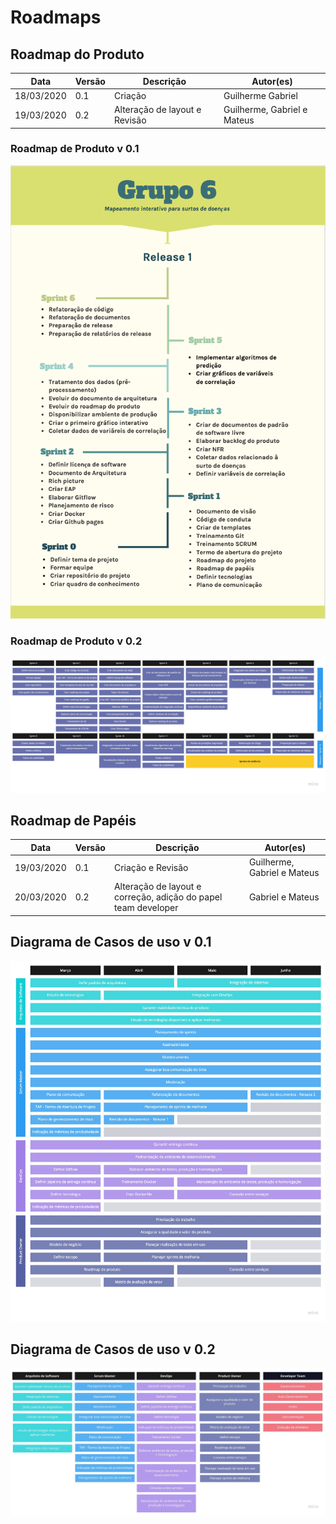 # Roadmaps

## Roadmap do Produto

| **Data**   | **Versão** | **Descrição**               | **Autor(es)**  |
| ---------- | ---------- | --------------------------- | -------------- |
| 18/03/2020 | 0.1        | Criação                     | Guilherme Gabriel   |
| 19/03/2020 | 0.2        | Alteração de layout e Revisão                  |  Guilherme, Gabriel e Mateus  |

### Roadmap de Produto v 0.1

![RmP0.1](Produto/Product_Roadmap_v0.png)

### Roadmap de Produto v 0.2

![RmP0.1](Produto/Product_Roadmap_v1.jpg)

## Roadmap de Papéis

| **Data**   | **Versão** | **Descrição**               | **Autor(es)**  |
| ---------- | ---------- | --------------------------- | -------------- |
| 19/03/2020 | 0.1        | Criação e Revisão                  |  Guilherme, Gabriel e Mateus  |
| 20/03/2020 | 0.2        | Alteração de layout e correção, adição do papel team developer                  |  Gabriel e Mateus  |

## Diagrama de Casos de uso v 0.1

![RmP0.1](Papeis/Roles_Roadmap_v1.jpg)

## Diagrama de Casos de uso v 0.2

![RmP0.1](Papeis/Roles_Roadmap_v2.jpg)